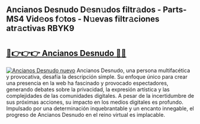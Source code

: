 ## Ancianos Desnudo D𝚎sn𝚞dos filtr𝚊dos - Parts-MS4 Vid𝚎os f𝚘tos - N𝚞evas filtr𝚊ciones atr𝚊ctivas RBYK9

# <h2><a href="http://mb8zjeb.tromn.icu/?c=Ancianos+Desnudo">🔗👉👉👉 Ancianos Desnudo 🔗🔗</a></h2>

[![Ancianos Desnudo nuevo](https://i.imgur.com/pEAQMta.gif)](http://mb8zjeb.tromn.icu/?c=Ancianos+Desnudo)
Ancianos Desnudo, una persona multifacética y provocativa, desafía la descripción simple. Su enfoque único para crear una presencia en la web ha fascinado y provocado espectadores, generando debates sobre la privacidad, la expresión artística y las complejidades de las comunidades digitales. A pesar de la incertidumbre de sus próximas acciones, su impacto en los medios digitales es profundo. Impulsado por una determinación inquebrantable y un encanto innegable, el progreso de Ancianos Desnudo en el reino virtual es implacable.
